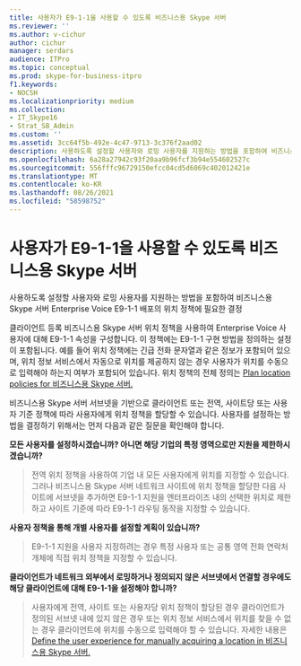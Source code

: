 ```yaml
---
title: 사용자가 E9-1-1을 사용할 수 있도록 비즈니스용 Skype 서버
ms.reviewer: ''
ms.author: v-cichur
author: cichur
manager: serdars
audience: ITPro
ms.topic: conceptual
ms.prod: skype-for-business-itpro
f1.keywords:
- NOCSH
ms.localizationpriority: medium
ms.collection:
- IT_Skype16
- Strat_SB_Admin
ms.custom: ''
ms.assetid: 3cc64f5b-492e-4c47-9713-3c376f2aad02
description: 사용하도록 설정할 사용자와 로밍 사용자를 지원하는 방법을 포함하여 비즈니스용 Skype 서버 Enterprise Voice E9-1-1 배포의 위치 정책에 필요한 결정
ms.openlocfilehash: 6a28a27942c93f20aa9b96fcf3b94e554602527c
ms.sourcegitcommit: 556fffc96729150efcc04cd5d6069c402012421e
ms.translationtype: MT
ms.contentlocale: ko-KR
ms.lasthandoff: 08/26/2021
ms.locfileid: "58598752"
---
```

# <a name="enable-users-for-e9-1-1-in-skype-for-business-server"></a>사용자가 E9-1-1을 사용할 수 있도록 비즈니스용 Skype 서버
 
사용하도록 설정할 사용자와 로밍 사용자를 지원하는 방법을 포함하여 비즈니스용 Skype 서버 Enterprise Voice E9-1-1 배포의 위치 정책에 필요한 결정
  
클라이언트 등록 비즈니스용 Skype 서버 위치 정책을 사용하여 Enterprise Voice 사용자에 대해 E9-1-1 속성을 구성합니다. 이 정책에는 E9-1-1 구현 방법을 정의하는 설정이 포함됩니다. 예를 들어 위치 정책에는 긴급 전화 문자열과 같은 정보가 포함되어 있으며, 위치 정보 서비스에서 자동으로 위치를 제공하지 않는 경우 사용자가 위치를 수동으로 입력해야 하는지 여부가 포함되어 있습니다. 위치 정책의 전체 정의는 [Plan location policies for 비즈니스용 Skype 서버.](location-policies.md)
  
비즈니스용 Skype 서버 서브넷을 기반으로 클라이언트 또는 전역, 사이트당 또는 사용자 기준 정책에 따라 사용자에게 위치 정책을 할당할 수 있습니다. 사용자를 설정하는 방법을 결정하기 위해서는 먼저 다음과 같은 질문을 확인해야 합니다.
  
 **모든 사용자를 설정하시겠습니까? 아니면 해당 기업의 특정 영역으로만 지원을 제한하시겠습니까?**
  
> 전역 위치 정책을 사용하여 기업 내 모든 사용자에게 위치를 지정할 수 있습니다. 그러나 비즈니스용 Skype 서버 네트워크 사이트에 위치 정책을 할당한 다음 사이트에 서브넷을 추가하면 E9-1-1 지원을 엔터프라이즈 내의 선택한 위치로 제한하고 사이트 기준에 따라 E9-1-1 라우팅 동작을 지정할 수 있습니다. 
    
 **사용자 정책을 통해 개별 사용자를 설정할 계획이 있습니까?**
  
> E9-1-1 지원을 사용자 지정하려는 경우 특정 사용자 또는 공통 영역 전화 연락처 개체에 직접 위치 정책을 지정할 수 있습니다.
    
 **클라이언트가 네트워크 외부에서 로밍하거나 정의되지 않은 서브넷에서 연결할 경우에도 해당 클라이언트에 대해 E9-1-1을 설정해야 합니까?**
  
> 사용자에게 전역, 사이트 또는 사용자당 위치 정책이 할당된 경우 클라이언트가 정의된 서브넷 내에 있지 않은 경우 또는 위치 정보 서비스에서 위치를 찾을 수 없는 경우 클라이언트에 위치를 수동으로 입력해야 할 수 있습니다. 자세한 내용은 [Define the user experience for manually acquiring a location in 비즈니스용 Skype 서버.](manually-acquiring-a-location.md)
    

